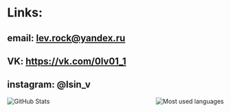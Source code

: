 # Links:


  ## email: lev.rock@yandex.ru
  
  ## VK: https://vk.com/0lv01_1
  
  ## instagram: @lsin_v
  
<img align="right" src="https://github-readme-stats.vercel.app/api/top-langs/?username=MrL013&layout=compact&theme=dracula" alt="Most used languages">

<img align="center" src="https://github-readme-stats.vercel.app/api?username=MrL013&show_icons=true&theme=radical" alt="GitHub Stats">
